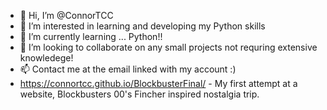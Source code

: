- 👋 Hi, I’m @ConnorTCC
- 👀 I’m interested in learning and developing my Python skills
- 🌱 I’m currently learning ... Python!!
- 💞️ I’m looking to collaborate on any small projects not requring extensive knowledege! 
- 📫 Contact me at the email linked with my account :)
- https://connortcc.github.io/BlockbusterFinal/ - My first attempt at a website, Blockbusters 00's Fincher inspired nostalgia trip.

<!---
ConnorTCC/ConnorTCC is a ✨ special ✨ repository because its `README.md` (this file) appears on your GitHub profile.
You can click the Preview link to take a look at your changes.
--->
